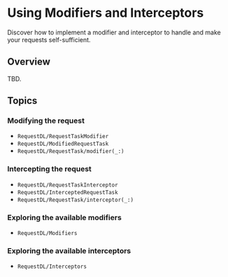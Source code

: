 # Using Modifiers and Interceptors

Discover how to implement a modifier and interceptor to handle and make your requests self-sufficient.

## Overview

TBD.

## Topics

### Modifying the request

- ``RequestDL/RequestTaskModifier``
- ``RequestDL/ModifiedRequestTask``
- ``RequestDL/RequestTask/modifier(_:)``

### Intercepting the request

- ``RequestDL/RequestTaskInterceptor``
- ``RequestDL/InterceptedRequestTask``
- ``RequestDL/RequestTask/interceptor(_:)``

### Exploring the available modifiers

- ``RequestDL/Modifiers``

### Exploring the available interceptors

- ``RequestDL/Interceptors`` 
